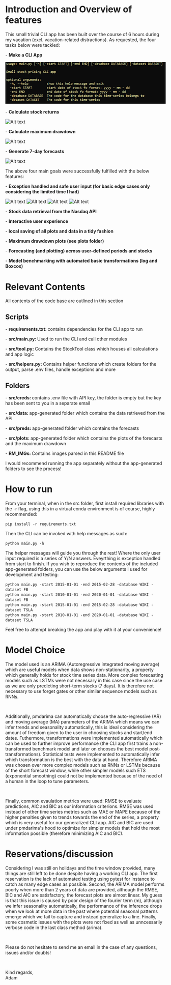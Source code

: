 # Introduction and Overview of features

This small trivial CLI app has been built over the course of 6 hours during my vacation (excl. vacation-related distractions). As requested, the four tasks below were tackled:

<p> - <b> Make a CLI App </b> 

![Alt text](RM_IMGs/CLI_pres.png)


<p> - <b> Calculate stock returns </b> 

![Alt text](return.png "RM_IMGs/return.png")

<p> - <b> Calculate maximum drawdown</b>

![Alt text](drawdown.png "RM_IMGs/drawdown.png")

<p> - <b> Generate 7-day forecasts </b>  

![Alt text](forecast.png "RM_IMGs/forecast.png")


The above four main goals were successfully fulfilled with the below features:

<p> - <b> Exception handled and safe user input (for basic edge cases only considering the limited time I had)</b> 

![Alt text](EH1.png "RM_IMGs/EH1.png")
![Alt text](EH2.png "RM_IMGs/EH2.png")
![Alt text](EH3.png "RM_IMGs/EH3.png")
![Alt text](EH4.png"RM_IMGs/EH4.png")


<p> - <b> Stock data retrieval from the Nasdaq API</b> 
<p> - <b> Interactive user experience</b> 
<p> - <b> local saving of all plots and data in a tidy fashion</b> 
<p> - <b> Maximum drawdown plots (see plots folder)</b> 
<p> - <b> Forecasting (and plotting) across user-defined periods and stocks</b> 
<p> - <b> Model benchmarking with automated basic transformations (log and Boxcox)</b> 


# Relevant Contents

All contents of the code base are outlined in this section

## Scripts

<p> - <b> requirements.txt: </b> contains dependencies for the CLI app to run
<p> - <b> src/main.py: </b> Used to run the CLI and call other modules
<p> - <b> src/tool.py: </b> Contains the StockTool class which houses all calculations and app logic 
<p> - <b> src/helpers.py: </b> Contains helper functions which create folders for the output, parse .env files, handle exceptions and more


## Folders

<p> - <b> src/creds: </b> contains .env file with API key, the folder is empty but the key has been sent to you in a separate email
<p> - <b> src/data: </b> app-generated folder which contains the data retrieved from the API
<p> - <b> src/preds: </b> app-generated folder which contains the forecasts
<p> - <b> src/plots: </b> app-generated folder which contains the plots of the forecasts and the maximum drawdown
<p> - <b> RM_IMGs: </b> Contains images parsed in this README file

I would recommend running the app separately without the app-generated folders to see the process!

# How to run

From your terminal, when in the src folder, first install required libraries with the -r flag, using this in a virtual conda environment is of course, highly recommended:

```
pip install -r requirements.txt
```

Then the CLI can be invoked with help messages as such:

```
python main.py -h
```
The helper messages will guide you through the rest! Where the only user input required is a series of Y/N answers. Eveyrthing is exception handled from start to finish. If you wish to reproduce the contents of the included app-generated folders, you can use the below arguments I used for development and testing:

```
python main.py -start 2015-01-01 -end 2015-02-28 -database WIKI -dataset FB
python main.py -start 2010-01-01 -end 2020-01-01 -database WIKI -dataset FB
python main.py -start 2015-01-01 -end 2015-02-28 -database WIKI -dataset TSLA
python main.py -start 2010-01-01 -end 2020-01-01 -database WIKI -dataset TSLA

```
Feel free to attempt breaking the app and play with it at your convenience!


# Model Choice

The model used is an ARIMA (Autoregressive integrated moving average) which are useful models when data shows non-stationarity, a property which generally holds for stock time series data. More complex forecasting models such as LSTMs were not necessary in this case since the use case as we are only predicting short-term stocks (7 days). It is therefore not necessary to use forget gates or other similar sequence models such as RNNs. 

<br>

Additionally, pmdarima can automatically choose the auto-regressive (AR) and moving average (MA) parameters of the ARIMA which means we can infer trends and seasonality automatically, this is ideal considering the amount of freedom given to the user in choosing stocks and start/end dates. Futhermore, transformations were implemented automatically which can be used to further improve performance (the CLI app first trains a non-transformed benchmark model and later on chooses the best model post-transformations). Statistical tests were implemented to automatically infer which transformation is the best with the data at hand. Therefore ARIMA was chosen over more complex models such as RNNs or LSTMs because of the short forecast window, while other simpler models such ETS (exponential smoothing) could not be implemented because of the need of a human in the loop to tune parameters.

<br>

Finally, common evaulation metrics were used: RMSE to evaluate predictions, AIC and BIC as our information criterions. RMSE was used instead of other time series metrics such as MAE or MAPE because of the higher penalties given to trends towards the end of the series, a property which is very useful for our generalized CLI app. AIC and BIC are used under pmdarima's hood to optimize for simpler models that hold the most information possible (therefore minimizing AIC and BIC).


# Reservations/discussion

Considering I was still on holidays and the time window provided, many things are still left to be done despite having a working CLI app. The first reservation is the lack of automated testing using pytest for instance to catch as many edge cases as possible. Second, the ARIMA model performs poorly when more than 2 years of data are provided, although the RMSE, BIC and AIC are satisfactory, the forecast plots are almost linear. My guess is that this issue is caused by poor design of the fourier term (m), although we infer seasonality automatically, the performance of the inference drops when we look at more data in the past where potential seasonal patterns emerge which we fail to capture and instead generalize to a line. Finally, some cosmetic issues with the plots were not fixed as well as unncessarily verbose code in the last class method (arima).

<br>

Please do not hesitate to send me an email in the case of any questions, issues and/or doubts!

<br>

Kind regards, <br>
Adam
